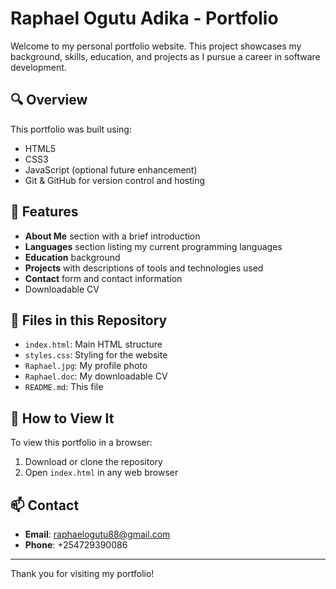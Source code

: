 # Raphael Ogutu Adika - Portfolio

Welcome to my personal portfolio website. This project showcases my background, skills, education, and projects as I pursue a career in software development.

## 🔍 Overview

This portfolio was built using:

- HTML5
- CSS3
- JavaScript (optional future enhancement)
- Git & GitHub for version control and hosting

## 📂 Features

- **About Me** section with a brief introduction
- **Languages** section listing my current programming languages
- **Education** background
- **Projects** with descriptions of tools and technologies used
- **Contact** form and contact information
- Downloadable CV

## 📁 Files in this Repository

- `index.html`: Main HTML structure
- `styles.css`: Styling for the website
- `Raphael.jpg`: My profile photo
- `Raphael.doc`: My downloadable CV
- `README.md`: This file

## 🚀 How to View It

To view this portfolio in a browser:

1. Download or clone the repository
2. Open `index.html` in any web browser

## 📫 Contact

- **Email**: raphaelogutu88@gmail.com
- **Phone**: +254729390086

---

Thank you for visiting my portfolio!
